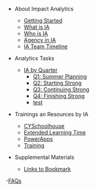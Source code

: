 <!-- _sidebar.md -->
- About Impact Analytics
    - [Getting Started](README.md)
    - [What is IA](ia_what.md)
    - [Who is IA](ia_who.md)
    - [Agency in IA](ia_agency.md)
    - [IA Team Timeline](iatimeline.md)

- Analytics Tasks
    - [IA by Quarter](analyticsbyquarter.md)
        - [Q1: Summer Planning](q1.md)
        - [Q2: Starting Strong](q2.md)
        - [Q3: Continuing Strong](q3.md)
        - [Q4: Finishing Strong](q4.md)
        - [test](test.md)

- Trainings an Resources by IA
    - [CYSchoolhouse](cysh.md)
    - [Extended Learning Time](elt.md)
    - [PowerApps](powerapps.md)
    - [Training](trainingcontent.md)

- Supplemental Materials
    - [Links to Bookmark](bookmarks.md)
    
-[FAQs](faq.md)